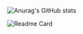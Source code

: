 ![Anurag's GitHub stats](https://github-readme-stats.vercel.app/api?username=prismOxO1&show_icons=true&rank_icon=github&theme=radical)

![Readme Card](https://github-readme-stats.vercel.app/api/pin/?username=prismOxO1&repo=ApsaraNightmare)
